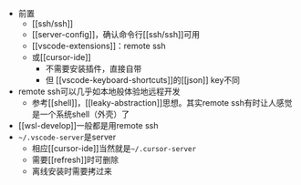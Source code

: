- 前置
  - [[ssh/ssh]]
  - [[server-config]]，确认命令行[[ssh/ssh]]可用
  - [[vscode-extensions]]：remote ssh
  - 或[[cursor-ide]]
    - 不需要安装插件，直接自带
    - 但 [[vscode-keyboard-shortcuts]]的[[json]] key不同
- remote ssh可以几乎如本地般体验地远程开发
  - 参考[[shell]]，[[leaky-abstraction]]思想。其实remote ssh有时让人感觉是一个系统shell（外壳）了
- [[wsl-develop]]一般都是用remote ssh
- `~/.vscode-server`是server
  - 相应[[cursor-ide]]当然就是`~/.cursor-server`
  - 需要[[refresh]]时可删除
  - 离线安装时需要拷过来